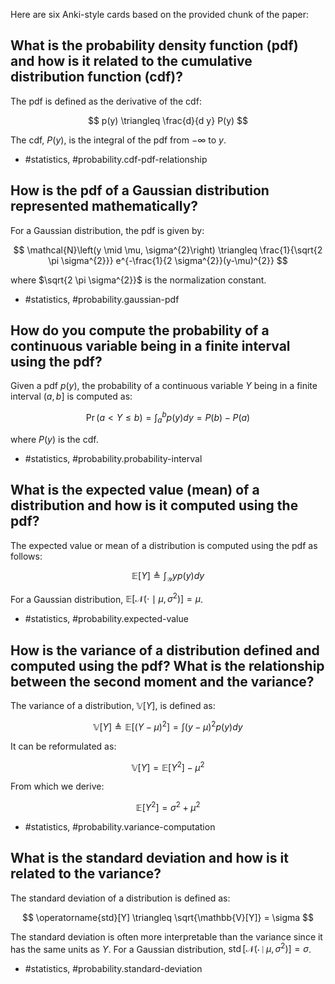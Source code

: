 Here are six Anki-style cards based on the provided chunk of the paper:

## What is the probability density function (pdf) and how is it related to the cumulative distribution function (cdf)?

The pdf is defined as the derivative of the cdf:

$$
p(y) \triangleq \frac{d}{d y} P(y)
$$

The cdf, $P(y)$, is the integral of the pdf from $-\infty$ to $y$.

- #statistics, #probability.cdf-pdf-relationship

## How is the pdf of a Gaussian distribution represented mathematically?

For a Gaussian distribution, the pdf is given by:

$$
\mathcal{N}\left(y \mid \mu, \sigma^{2}\right) \triangleq \frac{1}{\sqrt{2 \pi \sigma^{2}}} e^{-\frac{1}{2 \sigma^{2}}(y-\mu)^{2}}
$$

where $\sqrt{2 \pi \sigma^{2}}$ is the normalization constant.

- #statistics, #probability.gaussian-pdf

## How do you compute the probability of a continuous variable being in a finite interval using the pdf?

Given a pdf $p(y)$, the probability of a continuous variable $Y$ being in a finite interval $(a, b]$ is computed as:

$$
\operatorname{Pr}(a<Y \leq b)=\int_{a}^{b} p(y) d y = P(b) - P(a)
$$

where $P(y)$ is the cdf.

- #statistics, #probability.probability-interval

## What is the expected value (mean) of a distribution and how is it computed using the pdf?

The expected value or mean of a distribution is computed using the pdf as follows:

$$
\mathbb{E}[Y] \triangleq \int_{\mathcal{Y}} y p(y) d y
$$

For a Gaussian distribution, $\mathbb{E}\left[\mathcal{N}\left(\cdot \mid \mu, \sigma^{2}\right)\right] = \mu$.

- #statistics, #probability.expected-value

## How is the variance of a distribution defined and computed using the pdf? What is the relationship between the second moment and the variance?

The variance of a distribution, $\mathbb{V}[Y]$, is defined as:

$$
\mathbb{V}[Y] \triangleq \mathbb{E}\left[(Y-\mu)^{2}\right] = \int (y-\mu)^{2} p(y) d y
$$

It can be reformulated as:

$$
\mathbb{V}[Y] = \mathbb{E}\left[Y^{2}\right] - \mu^{2}
$$

From which we derive:

$$
\mathbb{E}\left[Y^{2}\right] = \sigma^{2} + \mu^{2}
$$

- #statistics, #probability.variance-computation

## What is the standard deviation and how is it related to the variance?

The standard deviation of a distribution is defined as:

$$
\operatorname{std}[Y] \triangleq \sqrt{\mathbb{V}[Y]} = \sigma
$$

The standard deviation is often more interpretable than the variance since it has the same units as $Y$. For a Gaussian distribution, $\operatorname{std}\left[\mathcal{N}\left(\cdot \mid \mu, \sigma^{2}\right)\right] = \sigma$.

- #statistics, #probability.standard-deviation